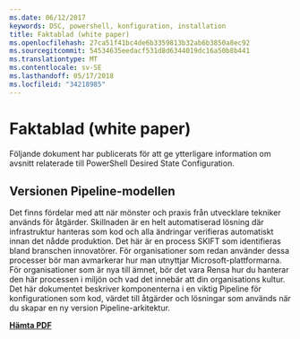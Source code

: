 ```yaml
---
ms.date: 06/12/2017
keywords: DSC, powershell, konfiguration, installation
title: Faktablad (white paper)
ms.openlocfilehash: 27ca51f41bc4de6b3359813b32ab6b3850a8ec92
ms.sourcegitcommit: 54534635eedacf531d8d6344019dc16a50b8b441
ms.translationtype: MT
ms.contentlocale: sv-SE
ms.lasthandoff: 05/17/2018
ms.locfileid: "34218985"
---
```

# <a name="whitepapers"></a>Faktablad (white paper)

Följande dokument har publicerats för att ge ytterligare information om avsnitt relaterade till PowerShell Desired State Configuration.

## <a name="the-release-pipeline-model"></a>Versionen Pipeline-modellen
Det finns fördelar med att när mönster och praxis från utvecklare tekniker används för åtgärder. Skillnaden är en helt automatiserad lösning där infrastruktur hanteras som kod och alla ändringar verifieras automatiskt innan det nådde produktion. Det här är en process SKIFT som identifieras bland branschen innovatörer. För organisationer som redan använder dessa processer bör man avmarkerar hur man utnyttjar Microsoft-plattformarna. För organisationer som är nya till ämnet, bör det vara Rensa hur du hanterar den här processen i miljön och vad det innebär att din organisations kultur. Det här dokumentet beskriver komponenterna i en viktig Pipeline för konfigurationen som kod, värdet till åtgärder och lösningar som används när du skapar en ny version Pipeline-arkitektur.

**[Hämta PDF](http://aka.ms/thereleasepipelinemodelpdf)**